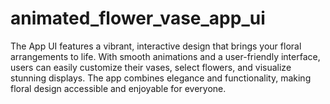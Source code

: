 # animated_flower_vase_app_ui
The App UI features a vibrant, interactive design that brings your floral arrangements to life. With smooth animations and a user-friendly interface, users can easily customize their vases, select flowers, and visualize stunning displays. The app combines elegance and functionality, making floral design accessible and enjoyable for everyone.
